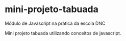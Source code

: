 # mini-projeto-tabuada
Módulo de Javascript na prática da escola DNC

Mini projeto tabuada utilizando conceitos de javascript.


